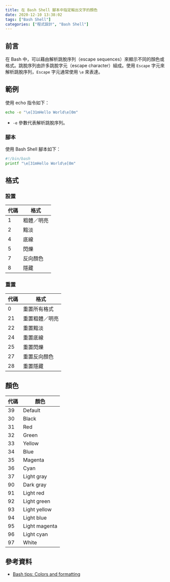 ```yaml
---
title: 在 Bash Shell 腳本中指定輸出文字的顏色
date: 2020-12-10 13:38:02
tags: ["Bash Shell"]
categories: ["程式設計", "Bash Shell"]
---
```


## 前言

在 Bash 中，可以藉由解析跳脫序列（escape sequences）來顯示不同的顏色或格式。跳脫序列由許多跳脫字元（escape character）組成。使用 `Escape` 字元來解析跳脫序列，`Escape` 字元通常使用 `\e` 來表達。

## 範例

使用 echo 指令如下：

```bash
echo -e "\e[31mHello World\e[0m"
```

- `-e` 參數代表解析跳脫序列。

### 腳本

使用 Bash Shell 腳本如下：

```bash
#!/bin/bash
printf "\e[31mHello World\e[0m"
```

## 格式

### 設置

代碼 | 格式
--- | ---
1 | 粗體／明亮
2 | 黯淡
4 | 底線
5 | 閃爍
7 | 反向顏色
8 | 隱藏

### 重置

代碼 | 格式
--- | ---
0 | 重置所有格式
21 | 重置粗體／明亮
22 | 重置黯淡
24 | 重置底線
25 | 重置閃爍
27 | 重置反向顏色
28 | 重置隱藏

## 顏色

代碼 | 顏色
--- | ---
39 | Default
30 | Black
31 | Red
32 | Green
33 | Yellow
34 | Blue
35 | Magenta
36 | Cyan
37 | Light gray
90 | Dark gray
91 | Light red
92 | Light green
93 | Light yellow
94 | Light blue
95 | Light magenta
96 | Light cyan
97 | White

## 參考資料

- [Bash tips: Colors and formatting](https://misc.flogisoft.com/bash/tip_colors_and_formatting)
